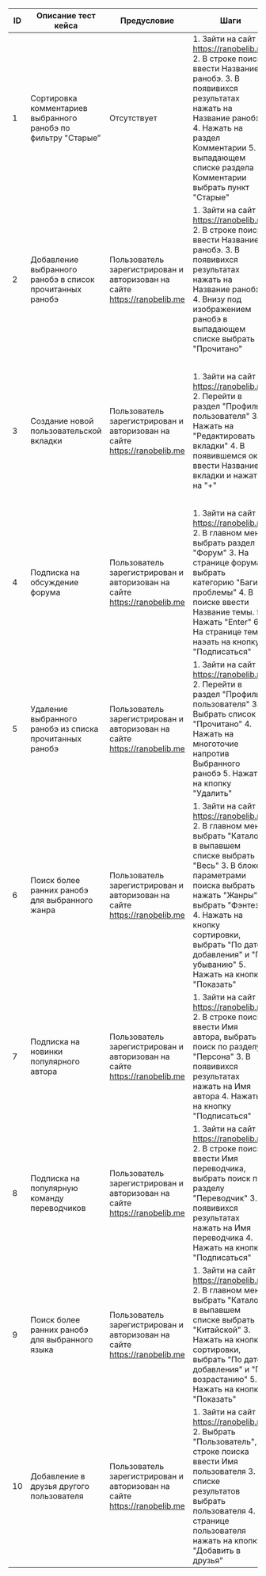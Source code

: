 | ID  | Описание тест кейса | Предусловие | Шаги | Тестовые данные | Фактический результат | Ожидаемый результат | Статус теста |
| --- | --- | --- | --- | --- | --- | --- | --- |
| 1 | Сортировка комментариев выбранного ранобэ по фильтру "Старые” | Отсутствует | 1. Зайти на сайт https://ranobelib.me 2. В строке поиска ввести Название ранобэ. 3. В появивихся результатах нажать на Название ранобэ 4. Нажать на раздел Комментарии 5. В выпадающем списке раздела Комментарии выбрать пункт "Старые" | Название ранобэ: "Моя Вампирская Система" | Коммментарии для выбранного ранобэ отсортированы по наименьшему по дате публикации, сначала отображаются более старые комментарии, далее, по мере продвижения, более новые  | Коммментарии для выбранного ранобэ отсортированы по наименьшему по дате публикации, сначала отображаются более старые комментарии, далее, по мере продвижения, более новые  | Пройден |
| 2 | Добавление выбранного ранобэ в список прочитанных ранобэ | Пользователь зарегистрирован и авторизован на сайте https://ranobelib.me | 1. Зайти на сайт https://ranobelib.me 2. В строке поиска ввести Название ранобэ. 3. В появивихся результатах нажать на Название ранобэ 4. Внизу под изображением ранобэ в выпадающем списке выбрать "Прочитано"  | Название ранобэ: "Моя Вампирская Система" | Ранобэ появляется в разделе "Прочитано". Состояние списка меняется на "Прочитано" | Ранобэ появляется в разделе "Прочитано". Состояние списка меняется на "Прочитано" | Пройден |
| 3 | Создание новой пользовательской вкладки | Пользователь зарегистрирован и авторизован на сайте https://ranobelib.me | 1. Зайти на сайт https://ranobelib.me 2. Перейти в раздел "Профиль пользователя" 3. Нажать на "Редактировать вкладки" 4. В появившемся окне ввести Название вкладки и нажать на "+"  | Название ранобэ: "Моя Вампирская Система", Название вкладки "Любимые тайтлы" | В списке разделов в профили пользователя появится раздел "Любимые тайтлы", при выборе тайтла появилась возможность добавлять тайтл в созданный раздел | В списке разделов в профили пользователя появится раздел "Любимые тайтлы", при выборе тайтла появилась возможность добавлять тайтл в созданный раздел | Пройден |
| 4 | Подписка на обсуждение форума| Пользователь зарегистрирован и авторизован на сайте https://ranobelib.me | 1. Зайти на сайт https://ranobelib.me 2. В главном меню выбрать раздел "Форум" 3. На странице форума выбрать категорию "Баги и проблемы" 4. В поиске ввести Название темы. 5. Нажать "Enter" 6. На странице темы наэать на кнопку "Подписаться"  | Название категории: "Баги и проблемы", Название темы: "Можно ли как-то удалить старый коммент?"| Кпопка "Подписаться" изменила свой статус на "Вы подписаны". | Кпопка "Подписаться" изменила свой статус на "Вы подписаны". | Пройден |
| 5 | Удаление выбранного ранобэ из списка прочитанных ранобэ | Пользователь зарегистрирован и авторизован на сайте https://ranobelib.me | 1. Зайти на сайт https://ranobelib.me 2. Перейти в раздел "Профиль пользователя" 3. Выбрать список "Прочитано" 4. Нажать на многоточие напротив Выбранного ранобэ 5. Нажать на кпопку "Удалить" | Название ранобэ: "Благословение небожителей", название списка "Прочитано"  | Из выбранного списка удаляется только выбранное ранобэ  | Из выбранного списка удаляется только выбранное ранобэ | Пройден |
| 6 | Поиск более ранних ранобэ для выбранного жанра | Пользователь зарегистрирован и авторизован на сайте https://ranobelib.me | 1. Зайти на сайт https://ranobelib.me 2. В главном меню выбрать "Каталог", в выпавшем списке выбрать "Весь" 3. В блоке с параметрами поиска выбрать нажать "Жанры", выбрать "Фэнтези" 4. Нажать на кнопку сортировки, выбрать "По дате добавления" и "По убыванию" 5. Нажать на кнопку "Показать" | Название жанра: "Фэнтези" | Пользователю отображаются более старые ранобэ для выбранного жанра | Пользователю отображаются более старые ранобэ для выбранного жанра | Пройден |
| 7 | Подписка на новинки популярного автора | Пользователь зарегистрирован и авторизован на сайте https://ranobelib.me | 1. Зайти на сайт https://ranobelib.me 2. В строке поиска ввести Имя автора, выбрать поиск по разделу "Персона" 3. В появивихся результатах нажать на Имя автора 4. Нажать на кнопку "Подписаться" | Имя автора: "Jksmanga" | Пользователь подписан на уведомления о новинках популярного автора. Кпопка "Подписаться" изменила свой статус на "Вы подписаны"| Пользователь подписан на уведомления о новинках популярного автора. Кпопка "Подписаться" изменила свой статус на "Вы подписаны" | Пройден |
| 8 | Подписка на популярную команду переводчиков | Пользователь зарегистрирован и авторизован на сайте https://ranobelib.me | 1. Зайти на сайт https://ranobelib.me 2. В строке поиска ввести Имя переводчика, выбрать поиск по разделу "Переводчик" 3. В появивихся результатах нажать на Имя переводчика 4. Нажать на кнопку "Подписаться" | Имя команды переводчиков: "RanobeList" | Пользователь подписан на уведомления о новых переводах команды. Кпопка "Подписаться" изменила свой статус на "Вы подписаны"| Пользователь подписан на уведомления о новых переводах команды. Кпопка "Подписаться" изменила свой статус на "Вы подписаны" | Пройден |
| 9 | Поиск более ранних ранобэ для выбранного языка | Пользователь зарегистрирован и авторизован на сайте https://ranobelib.me | 1. Зайти на сайт https://ranobelib.me 2. В главном меню выбрать "Каталог", в выпавшем списке выбрать "Китайской" 3. Нажать на кнопку сортировки, выбрать "По дате добавления" и "По возрастанию" 5. Нажать на кнопку "Показать" | Язык: "Китайский" | Пользователю отображаются более старые ранобэ для выбранного языка | Пользователю отображаются более старые ранобэ для выбранного языка | Пройден
| 10 | Добавление в друзья другого пользователя | Пользователь зарегистрирован и авторизован на сайте https://ranobelib.me  | 1. Зайти на сайт https://ranobelib.me 2. Выбрать "Пользователь", в строке поиска ввести Имя пользователя 3. В списке результатов выбрать пользователя 4. На странице пользователя нажать на кпопку "Добавить в друзья"  | Имя пользователя: "daniel2"  | Пользователю отправлена заявка на добавление в друзья, на странице появилось уведомление "Пользователь добавлен в друзья" | Пользователю отправлена заявка на добавление в друзья, на странице появилось уведомление "Пользователь добавлен в друзья" | Пройден |
